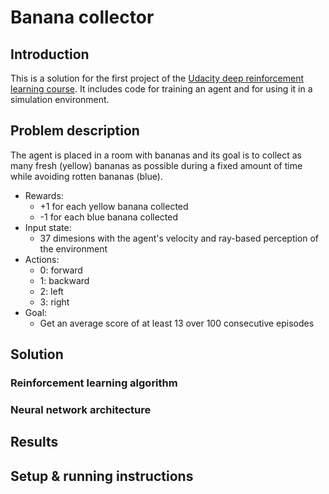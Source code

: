 # Banana collector

## Introduction
This is a solution for the first project of the [Udacity deep reinforcement learning course](https://www.udacity.com/course/deep-reinforcement-learning-nanodegree--nd893). It includes code for training an agent and for using it in a simulation environment.

## Problem description
The agent is placed in a room with bananas and its goal is to collect as many fresh (yellow) bananas as possible during a fixed amount of time while avoiding rotten bananas (blue).

- Rewards:
  - +1 for each yellow banana collected
  - -1 for each blue banana collected
- Input state:
  - 37 dimesions with the agent's velocity and ray-based perception of the environment
- Actions:
  - 0: forward
  - 1: backward
  - 2: left
  - 3: right
- Goal:
  - Get an average score of at least 13 over 100 consecutive episodes

## Solution
### Reinforcement learning algorithm
### Neural network architecture

## Results

## Setup & running instructions
